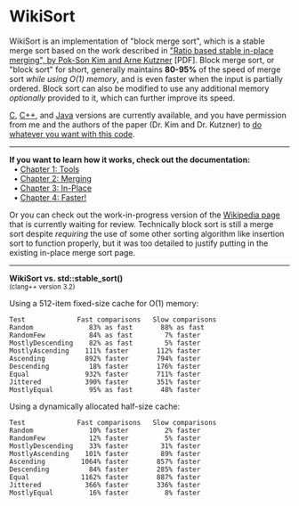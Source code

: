 WikiSort
======

WikiSort is an implementation of "block merge sort", which is a stable merge sort based on the work described in ["Ratio based stable in-place merging", by Pok-Son Kim and Arne Kutzner](http://ak.hanyang.ac.kr/papers/tamc2008.pdf) [PDF]. Block merge sort, or "block sort" for short, generally maintains **80-95%** of the speed of merge sort *while using O(1) memory*, and is even faster when the input is partially ordered. Block sort can also be modified to use any additional memory *optionally* provided to it, which can further improve its speed.

[C](https://github.com/BonzaiThePenguin/WikiSort/blob/master/WikiSort.c), [C++](https://github.com/BonzaiThePenguin/WikiSort/blob/master/WikiSort.cpp), and [Java](https://github.com/BonzaiThePenguin/WikiSort/blob/master/WikiSort.java) versions are currently available, and you have permission from me and the authors of the paper (Dr. Kim and Dr. Kutzner) to [do whatever you want with this code](https://github.com/BonzaiThePenguin/WikiSort/blob/master/LICENSE).

* * *

**If you want to learn how it works, check out the documentation:**<br/>
&nbsp;&nbsp;• [Chapter 1: Tools](https://github.com/BonzaiThePenguin/WikiSort/blob/master/Chapter%201.%20Tools.md)<br/>
&nbsp;&nbsp;• [Chapter 2: Merging](https://github.com/BonzaiThePenguin/WikiSort/blob/master/Chapter%202.%20Merging.md)<br/>
&nbsp;&nbsp;• [Chapter 3: In-Place](https://github.com/BonzaiThePenguin/WikiSort/blob/master/Chapter%203.%20In-Place.md)<br/>
&nbsp;&nbsp;• [Chapter 4: Faster!](https://github.com/BonzaiThePenguin/WikiSort/blob/master/Chapter%204.%20Faster!.md)

Or you can check out the work-in-progress version of the [Wikipedia page](https://en.wikipedia.org/wiki/Wikipedia_talk:Articles_for_creation/Block_Sort) that is currently waiting for review. Technically block sort is still a merge sort despite *requiring* the use of some other sorting algorithm like insertion sort to function properly, but it was too detailed to justify putting in the existing in-place merge sort page.<br/>

* * *

**WikiSort vs. std::stable_sort()**  
<sup>(clang++ version 3.2)</sup>

Using a 512-item fixed-size cache for O(1) memory:

    Test             Fast comparisons   Slow comparisons
    Random              83% as fast       88% as fast
    RandomFew           84% as fast        7% faster
    MostlyDescending    82% as fast        5% faster
    MostlyAscending    111% faster       112% faster
    Ascending          892% faster       794% faster
    Descending          18% faster       176% faster
    Equal              932% faster       711% faster
    Jittered           390% faster       351% faster
    MostlyEqual         95% as fast       48% faster

Using a dynamically allocated half-size cache:

    Test             Fast comparisons   Slow comparisons
    Random              10% faster         2% faster
    RandomFew           12% faster         5% faster
    MostlyDescending    33% faster        31% faster
    MostlyAscending    101% faster        89% faster
    Ascending         1064% faster       857% faster
    Descending          84% faster       285% faster
    Equal             1162% faster       887% faster
    Jittered           366% faster       336% faster
    MostlyEqual         16% faster         8% faster
